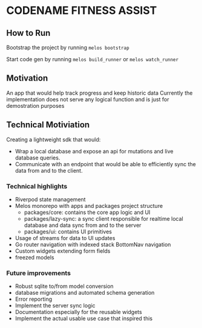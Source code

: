 # CODENAME FITNESS ASSIST

## How to Run

Bootstrap the project by running `melos bootstrap`

Start code gen by running `melos build_runner` or `melos watch_runner`

## Motivation

An app that would help track progress and keep historic data
Currently the implementation does not serve any logical function and is just for demostration purposes

## Technical Motiviation

Creating a lightweight sdk that would:

- Wrap a local database and expose an api for mutations and live database queries.
- Communicate with an endpoint that would be able to efficiently sync the data from and to the client.

### Technical highlights

- Riverpod state management
- Melos monorepo with apps and packages project structure
  - packages/core: contains the core app logic and UI
  - packages/lazy-sync: a sync client responsible for realtime local database and data sync from and to the server
  - packages/ui: contains UI primitives
- Usage of streams for data to UI updates
- Go router navigation with indexed stack BottomNav navigation
- Custom widgets extending form fields
- freezed models

### Future improvements

- Robust sqlite to/from model conversion
- database migrations and automated schema generation
- Error reporting
- Implement the server sync logic
- Documentation especially for the reusable widgets
- Implement the actual usable use case that inspired this
